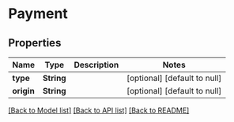 # Payment

## Properties

| Name       | Type       | Description | Notes                        |
|------------|------------|-------------|------------------------------|
| **type**   | **String** |             | [optional] [default to null] |
| **origin** | **String** |             | [optional] [default to null] |

[[Back to Model list]](../../README.md#documentation-for-models) [[Back to API list]](../../README.md#documentation-for-api-endpoints) [[Back to README]](../../README.md)


